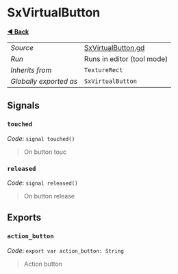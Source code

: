 # SxVirtualButton

**[◀️ Back](../readme.md)**

|    |     |
|----|-----|
|*Source*|[SxVirtualButton.gd](../../../modules/SxVirtualControls/SxVirtualButton.gd)|
|*Run*|Runs in editor (tool mode)|
|*Inherits from*|`TextureRect`|
|*Globally exported as*|`SxVirtualButton`|

## Signals

### `touched`

*Code*: `signal touched()`

> On button touc  
### `released`

*Code*: `signal released()`

> On button release  
## Exports

### `action_button`

*Code*: `export var action_button: String`

> Action button  

